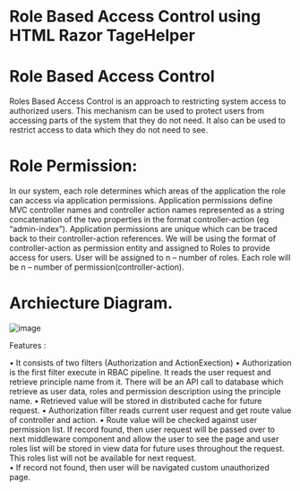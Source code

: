 # Role Based Access Control using HTML Razor TageHelper
# Role Based Access Control
Roles Based Access Control is an approach to restricting system access to authorized users. This mechanism can be used to protect users from accessing parts of the system that they do not need. It also can be used to restrict access to data which they do not need to see.

# Role Permission: 
 In our system, each role determines which areas of the application the role can access via application permissions.  Application permissions define MVC controller names and controller action names represented as a string concatenation of the two properties in the format controller-action (eg “admin-index”).  Application permissions are unique which can be traced back to their controller-action references. We will be using the format of controller-action as permission entity and assigned to Roles to provide access for users.
User will be assigned to n – number of roles. Each role will be n – number of permission(controller-action). 

# Archiecture Diagram.

![image](https://user-images.githubusercontent.com/31802480/121765726-b47d1400-cb6a-11eb-91b0-f5aeabce2c81.png)

Features :

•	It consists of two filters (Authorization and ActionExection)
•	Authorization is the first filter execute in RBAC pipeline. It reads the user request and retrieve principle name from it. There will be an API call to database which retrieve as user data, roles and permission description using the principle name.
•	Retrieved value will be stored in distributed cache for future request. 
•	Authorization filter reads current user request and get route value of controller and action.
•	Route value will be checked against user permission list. If record found, then user request will be passed over to next middleware component and allow the user to see the page and user roles list will be stored in view data for future uses throughout the request. This roles list will not be available for next request.   
•	If record not found, then user will be navigated custom unauthorized page.

